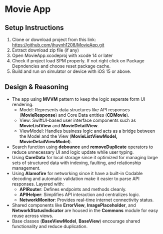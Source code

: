 
# Movie App

## Setup Instructions
1. Clone or download project from this link: https://github.com/jhuynh1208/MovieApp.git
2. Extract download zip file (if any)
3. Open MovieApp.xcodeproj with xcode 14 or later
4. Check if project load SPM properly. If not right click on Package Depndencies and choose reset package cache.
5. Build and run on simulator or device with iOS 15 or above.

## Design & Reasoning
- The app using **MVVM** pattern to keep the logic seperate form UI rendering.
  - Model: Represents data structures like API responses (**MovieResponse**) and Core Data entities (**CDMovie**).
  - View: SwiftUI-based user interface components such as **MovieListView** and **MovieDetailView**.
  - ViewModel: Handles business logic and acts as a bridge between the Model and the View (**MovieListViewModel, MovieDetailViewModel**).
- Search function using **debounce** and **removeDuplicate** operators to reduce unnecessary UI and logic update while user typing.
- Using **CoreData** for local storage since it optimized for managing large sets of structured data with indexing, faulting, and relationship management.
- Using **Alamofire** for networking since it have a built-in Codable decoding and automatic validation make it easier to parse API responses. Layered with:
    -  **APIRouter**: Defines endpoints and methods cleanly.
    - **APIHelper**: Simplifies API interaction and centralizes logic.
    - **NetworkMonitor**: Provides real-time internet connectivity status.
- Shared components like **ErrorView**, **ImagePlaceholder**, and **NetworkStatusIndicator** are housed in the **Commons** module for easy reuse across views.
-   Base classes (**BaseViewModel**, **BaseView**) encourage shared functionality and reduce duplication.

